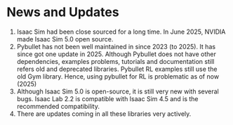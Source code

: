 # News and Updates

1. Isaac Sim had been close sourced for a long time. In June 2025, NVIDIA made Isaac Sim 5.0 open source.
2. Pybullet has not been well maintained in since 2023 (to 2025). It has since got one update in 2025. Although Pybullet does not have other dependencies, examples problems, tutorials and documentation still refers old and deprecated libraries. Pybullet RL examples still use the old Gym library. Hence, using pybullet for RL is problematic as of now (2025)
3. Although Isaac Sim 5.0 is open-source, it is still very new with several bugs. Isaac Lab 2.2 is compatible with Isaac Sim 4.5 and is the recommended compatibility.
4. There are updates coming in all these libraries very actively.

